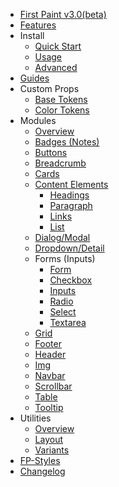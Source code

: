 - [First Paint v3.0(beta)](/README)
- [Features](/FEATURES)
- Install
  - [Quick Start](/install/Start)
  - [Usage](/install/Usage)
  - [Advanced](/install/Advanced)
- [Guides](/GUIDES)
- Custom Props
  - [Base Tokens](/tokens/Tokens)
  - [Color Tokens](/tokens/ColorHSL)
- Modules
  - [Overview](/components/Overview)
  - [Badges (Notes)](/components/Badge)
  - [Buttons](/components/button)
  - [Breadcrumb](/components/Breadcrumb)
  - [Cards](/components/Cards)
  - [Content Elements](/components/Content)
    - [Headings](/components/Headings)
    - [Paragraph](/components/Paragraph)
    - [Links](/components/Links)
    - [List](/components/List)
  - [Dialog/Modal](/components/Dialog)
  - [Dropdown/Detail](/components/DETAILS)
  - Forms (Inputs)
    - [Form](/components/Form)
    - [Checkbox](/components/Checkbox)
    - [Inputs](/components/Input)
    - [Radio](/components/Radio)
    - [Select](/components/select)
    - [Textarea](/components/Textarea)
  - [Grid](/components/grid)
  - [Footer](/components/Footer)
  - [Header](/components/Header)
  - [Img](/components/Img)
  - [Navbar](/components/Navbar)
  - [Scrollbar](/components/Scrollbar)
  - [Table](/components/Table)
  - [Tooltip](/components/Tooltip)
- Utilities
  - [Overview](/utilities/Overview)
  - [Layout](/utilities/Layout)
  - [Variants](/utilities/Variants)
- [FP-Styles](/components/Classes)
- [Changelog](/CHANGELOG)
